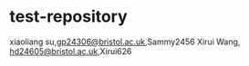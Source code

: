 # test-repository
xiaoliang su,gp24306@bristol.ac.uk,Sammy2456
Xirui Wang, hd24605@bristol.ac.uk,Xirui626
